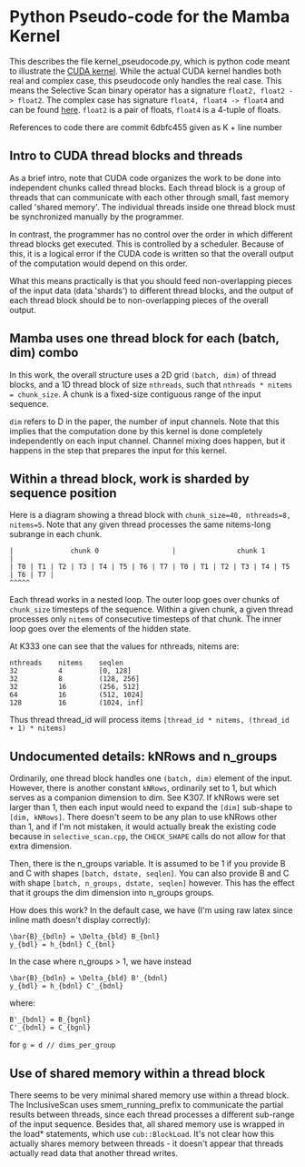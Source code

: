 # Python Pseudo-code for the Mamba Kernel

This describes the file kernel_pseudocode.py, which is python code meant to
illustrate the [CUDA kernel](./csrc/selective_scan/selective_scan_fwd_kernel.cuh).
While the actual CUDA kernel handles both real and complex case, this pseudocode only
handles the real case.  This means the Selective Scan binary operator has a signature
`float2, float2 -> float2`.  The complex case has signature `float4, float4 ->
float4` and can be found [here](./csrc/selective_scan/selective_scan_common.h#L118).
`float2` is a pair of floats, `float4` is a 4-tuple of floats.

References to code there are commit 6dbfc455 given as K + line number

## Intro to CUDA thread blocks and threads

As a brief intro, note that CUDA code organizes the work to be done into independent
chunks called thread blocks.  Each thread block is a group of threads that can
communicate with each other through small, fast memory called 'shared memory'.  The
individual threads inside one thread block must be synchronized manually by the
programmer.

In contrast, the programmer has no control over the order in which different thread
blocks get executed.  This is controlled by a scheduler.  Because of this, it is a
logical error if the CUDA code is written so that the overall output of the
computation would depend on this order.

What this means practically is that you should feed non-overlapping pieces of the
input data (data 'shards') to different thread blocks, and the output of each thread
block should be to non-overlapping pieces of the overall output.

## Mamba uses one thread block for each (batch, dim) combo

In this work, the overall structure uses a 2D grid `(batch, dim)` of thread blocks,
and a 1D thread block of size `nthreads`, such that `nthreads * nitems = chunk_size`.
A chunk is a fixed-size contiguous range of the input sequence.

`dim` refers to D in the paper, the number of input channels.  Note that this implies
that the computation done by this kernel is done completely independently on each
input channel.  Channel mixing does happen, but it happens in the step that prepares
the input for this kernel.

## Within a thread block, work is sharded by sequence position

Here is a diagram showing a thread block with `chunk_size=40, nthreads=8, nitems=5`.
Note that any given thread processes the same nitems-long subrange in each chunk.

```
|              chunk 0                  |               chunk 1                 |     
| T0 | T1 | T2 | T3 | T4 | T5 | T6 | T7 | T0 | T1 | T2 | T3 | T4 | T5 | T6 | T7 |
^^^^^
```

Each thread works in a nested loop.  The outer loop goes over chunks of `chunk_size`
timesteps of the sequence.  Within a given chunk, a given thread processes only
`nitems` of consecutive timesteps of that chunk.  The inner loop goes over the
elements of the hidden state.  

At K333 one can see that the values for nthreads, nitems are:

    nthreads    nitems    seqlen
    32          4         [0, 128] 
    32          8         (128, 256]
    32          16        (256, 512]
    64          16        (512, 1024]
    128         16        (1024, inf]

Thus thread thread_id will process items 
`[thread_id * nitems, (thread_id + 1) * nitems)`

## Undocumented details:  kNRows and n_groups

Ordinarily, one thread block handles one `(batch, dim)` element of the input.
However, there is another constant `kNRows`, ordinarily set to 1, but which serves as
a companion dimension to dim.   See K307.  If kNRows were set larger than 1, then
each input would need to expand the `[dim]` sub-shape to `[dim, kNRows]`.  There
doesn't seem to be any plan to use kNRows other than 1, and if I'm not mistaken, it
would actually break the existing code because in `selective_scan.cpp`, the
`CHECK_SHAPE` calls do not allow for that extra dimension. 

Then, there is the n_groups variable.  It is assumed to be 1 if you provide B and C
with shapes `[batch, dstate, seqlen]`.  You can also provide B and C with shape
`[batch, n_groups, dstate, seqlen]` however.  This has the effect that it groups the
dim dimension into n_groups groups.

How does this work?  In the default case, we have (I'm using raw latex since inline
math doesn't display correctly):

```
\bar{B}_{bdln} = \Delta_{bld} B_{bnl}
y_{bdl} = h_{bdnl} C_{bnl}
```

In the case where n_groups > 1, we have instead

```
\bar{B}_{bdln} = \Delta_{bld} B'_{bdnl}
y_{bdl} = h_{bdnl} C'_{bdnl}
```

where:

```
B'_{bdnl} = B_{bgnl}
C'_{bdnl} = C_{bgnl}
```

for `g = d // dims_per_group`


## Use of shared memory within a thread block

There seems to be very minimal shared memory use within a thread block.  The
InclusiveScan uses smem_running_prefix to communicate the partial results between
threads, since each thread processes a different sub-range of the input sequence.
Besides that, all shared memory use is wrapped in the load* statements, which use
`cub::BlockLoad`.  It's not clear how this actually shares memory between threads - it
doesn't appear that threads actually read data that another thread writes.

